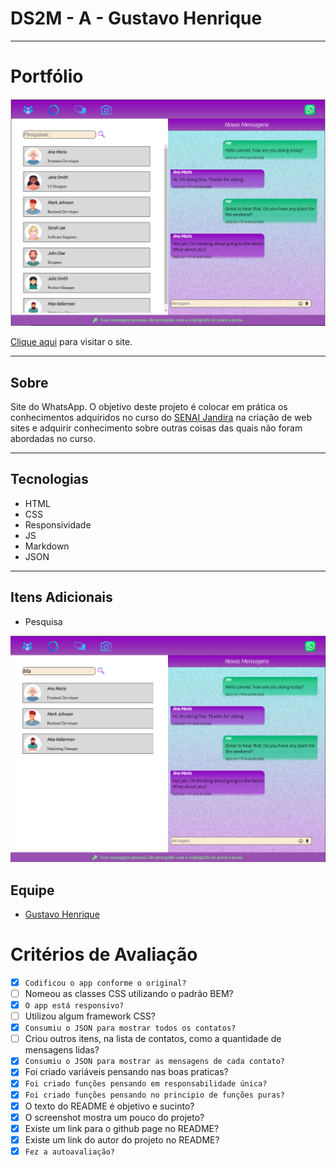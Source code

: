 # DS2M - A - Gustavo Henrique

---

# Portfólio

![](./imagens_aplicativo/Screenshot.png)

[Clique aqui](https://gustavohenriqueprojects.github.io/Projeto_WhatsApp/) para visitar o site.

---

## Sobre
Site do WhatsApp. O objetivo deste projeto é colocar em prática os conhecimentos adquiridos no curso do [SENAI Jandira](https://jandira.sp.senai.br/) na criação de web sites e adquirir conhecimento sobre outras coisas das quais não foram abordadas no curso.

---
## Tecnologias
- HTML
- CSS
- Responsividade
- JS
- Markdown
- JSON

---
## Itens Adicionais
- Pesquisa

![Screenshot](./imagens_aplicativo/Screenshot2.png)

## Equipe
- [Gustavo Henrique](https://github.com/fernandoleonid/whatsApp-senai-1-2023/tree/main/ds2m/gustavo_henrique_da_silva)

# Critérios de Avaliação
- [x] `Codificou o app conforme o original?`
- [ ] Nomeou as classes CSS utilizando o padrão BEM?
- [x] `O app está responsivo?`
- [ ] Utilizou algum framework CSS?
- [x] `Consumiu o JSON para mostrar todos os contatos?`
- [ ] Criou outros itens, na lista de contatos, como a quantidade de mensagens lidas?
- [x] `Consumiu o JSON para mostrar as mensagens de cada contato?`
- [x] Foi criado variáveis pensando nas boas praticas?
- [x] `Foi criado funções pensando em responsabilidade única?`
- [x] `Foi criado funções pensando no principio de funções puras?`
- [x] O texto do README é objetivo e sucinto?
- [x] O screenshot mostra um pouco do projeto?
- [x] Existe um link para o github page no README?
- [x] Existe um link do autor do projeto no README?
- [x] `Fez a autoavaliação?`
